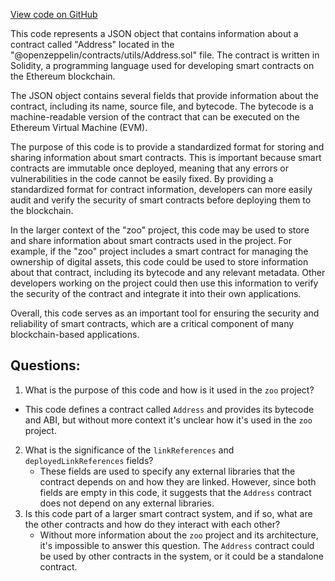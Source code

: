 [View code on GitHub](zoo-labs/zoo/blob/master/contracts/artifacts/@openzeppelin/contracts/utils/Address.sol/Address.json)

This code represents a JSON object that contains information about a contract called "Address" located in the "@openzeppelin/contracts/utils/Address.sol" file. The contract is written in Solidity, a programming language used for developing smart contracts on the Ethereum blockchain. 

The JSON object contains several fields that provide information about the contract, including its name, source file, and bytecode. The bytecode is a machine-readable version of the contract that can be executed on the Ethereum Virtual Machine (EVM). 

The purpose of this code is to provide a standardized format for storing and sharing information about smart contracts. This is important because smart contracts are immutable once deployed, meaning that any errors or vulnerabilities in the code cannot be easily fixed. By providing a standardized format for contract information, developers can more easily audit and verify the security of smart contracts before deploying them to the blockchain. 

In the larger context of the "zoo" project, this code may be used to store and share information about smart contracts used in the project. For example, if the "zoo" project includes a smart contract for managing the ownership of digital assets, this code could be used to store information about that contract, including its bytecode and any relevant metadata. Other developers working on the project could then use this information to verify the security of the contract and integrate it into their own applications. 

Overall, this code serves as an important tool for ensuring the security and reliability of smart contracts, which are a critical component of many blockchain-based applications.
## Questions: 
 1. What is the purpose of this code and how is it used in the `zoo` project?
   - This code defines a contract called `Address` and provides its bytecode and ABI, but without more context it's unclear how it's used in the `zoo` project.
2. What is the significance of the `linkReferences` and `deployedLinkReferences` fields?
   - These fields are used to specify any external libraries that the contract depends on and how they are linked. However, since both fields are empty in this code, it suggests that the `Address` contract does not depend on any external libraries.
3. Is this code part of a larger smart contract system, and if so, what are the other contracts and how do they interact with each other?
   - Without more information about the `zoo` project and its architecture, it's impossible to answer this question. The `Address` contract could be used by other contracts in the system, or it could be a standalone contract.